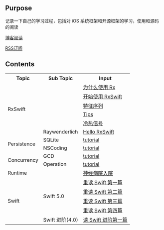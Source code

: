 ## Purpose

记录一下自己的学习过程，包括对 iOS 系统框架和开源框架的学习，使用和源码的阅读

[博客阅读](https://hotchner.github.io/)

[RSS订阅](https://hotchner.github.io/feed.xml)

## Contents

<table>
  <tr>
    <th>Topic</th>
    <th>Sub Topic</th>
    <th>Input</th>
  </tr>
  <tr>
    <td rowspan="6">RxSwift</td>
    <td rowspan="5"></td>
    <td><a href="_posts/RxSwift/2019-06-30-why.md">为什么使用 Rx</a></td>
  </tr>
  <tr>
    <td><a href="_posts/RxSwift/2019-07-01-get-start.md">开始使用 RxSwift</a></td>
  </tr>
  <tr>
    <td><a href="_posts/RxSwift/2019-07-02-traits.md">特征序列</a></td>
  </tr>
  <tr>
    <td><a href="_posts/RxSwift/2019-07-03-tips.md">Tips</a></td>
  </tr>
  <tr>
    <td><a href="_posts/RxSwift/2019-07-03-hot-cold-observables.md">冷热信号</a></td>
  </tr>
  <tr>
		<td rowspan="1">Raywenderlich</td>
    <td><a href="_posts/RxSwift/Raywenderlich/2019-07-05-hello-rxswift.md">Hello RxSwift</a></td>
  </tr>
  <tr>
    <td rowspan="2">Persistence</td>
    <td>SQLite</td>
    <td><a href="_posts/Persistence/SQLite/2019-06-27-SQLite-tutorial.md">tutorial</a></td>
  </tr>
  <tr>
    <td>NSCoding</td>
    <td><a href="_posts/Persistence/NSCoding/2019-06-29-NSCoding-tutorial.md">tutorial</a></td>
  </tr>
	<tr>
    <td rowspan="2">Concurrency</td>
    <td>GCD</td>
    <td><a href="_posts/Concurrency/GCD/2019-06-19-gcd-tutorial.md">tutorial</a></td>
  </tr>
  <tr>
    <td>Operation</td>
    <td><a href="_posts/Concurrency/Operation/2019-06-20-operation-tutorial.md">tutorial</a></td>
  </tr>
  <tr>
    <td>Runtime</td>
    <td></td>
    <td><a href="_posts/Runtime/2018-12-23-runtime-nuts.md">神经病院入院</a></td>
  </tr>
  <tr>
    <td rowspan="5">Swift</td>
    <td rowspan="4">Swift 5.0</td>
    <td>
      <a href="_posts/Swift/Swift5.0/2019-05-17-the-swift-programming-language-1.md">重读 Swift 第一篇</a
    </td>
  </tr>
  <tr>
    <td>
      <a href="_posts/Swift/Swift5.0/2019-05-19-the-swift-programming-language-2.md">重读 Swift 第二篇</a>
    </td>
  </tr>
  <tr>
    <td>
      <a href="_posts/Swift/Swift5.0/2019-05-21-the-swift-programming-language-3.md">重读 Swift 第三篇</a>
    </td>
  </tr>
  <tr>
    <td>
      <a href="_posts/Swift/Swift5.0/2019-05-22-the-swift-programming-language-4.md">重读 Swift 第四篇</a>
    </td>
  </tr>
  <tr>
    <td>Swift 进阶(4.0)</td>
    <td>
      <a href="_posts/Swift/AdvancedSwift4.0/2019-05-24-advanced-swift-1.md">读 Swift 进阶第一篇</a>
    </td>
	</tr>
</table>

